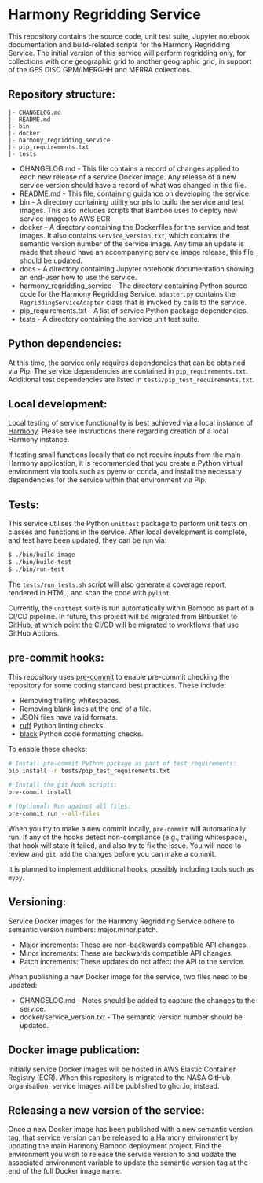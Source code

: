 # Harmony Regridding Service

This repository contains the source code, unit test suite, Jupyter notebook
documentation and build-related scripts for the Harmony Regridding Service. The
initial version of this service will perform regridding only, for collections
with one geographic grid to another geographic grid, in support of the GES DISC
GPM/IMERGHH and MERRA collections.

## Repository structure:

```
|- CHANGELOG.md
|- README.md
|- bin
|- docker
|- harmony_regridding_service
|- pip_requirements.txt
|- tests
```

* CHANGELOG.md - This file contains a record of changes applied to each new
  release of a service Docker image. Any release of a new service version
  should have a record of what was changed in this file.
* README.md - This file, containing guidance on developing the service.
* bin - A directory containing utility scripts to build the service and test
  images. This also includes scripts that Bamboo uses to deploy new service
  images to AWS ECR.
* docker - A directory containing the Dockerfiles for the service and test
  images. It also contains `service_version.txt`, which contains the semantic
  version number of the service image. Any time an update is made that should
  have an accompanying service image release, this file should be updated.
* docs - A directory containing Jupyter notebook documentation showing an
  end-user how to use the service.
* harmony_regridding_service - The directory containing Python source code for
  the Harmony Regridding Service. `adapter.py` contains the `RegriddingServiceAdapter`
  class that is invoked by calls to the service.
* pip_requirements.txt - A list of service Python package dependencies.
* tests - A directory containing the service unit test suite.

## Python dependencies:

At this time, the service only requires dependencies that can be obtained via
Pip. The service dependencies are contained in `pip_requirements.txt`.
Additional test dependencies are listed in `tests/pip_test_requirements.txt`.

## Local development:

Local testing of service functionality is best achieved via a local instance of
[Harmony](https://github.com/nasa/harmony). Please see instructions there
regarding creation of a local Harmony instance.

If testing small functions locally that do not require inputs from the main
Harmony application, it is recommended that you create a Python virtual
environment via tools such as pyenv or conda, and install the necessary
dependencies for the service within that environment via Pip.

## Tests:

This service utilises the Python `unittest` package to perform unit tests on
classes and functions in the service. After local development is complete, and
test have been updated, they can be run via:

```bash
$ ./bin/build-image
$ ./bin/build-test
$ ./bin/run-test
```

The `tests/run_tests.sh` script will also generate a coverage report, rendered
in HTML, and scan the code with `pylint`.

Currently, the `unittest` suite is run automatically within Bamboo as part of a
CI/CD pipeline. In future, this project will be migrated from Bitbucket to
GitHub, at which point the CI/CD will be migrated to workflows that use GitHub
Actions.

## pre-commit hooks:

This repository uses [pre-commit](https://pre-commit.com/) to enable pre-commit
checking the repository for some coding standard best practices. These include:

* Removing trailing whitespaces.
* Removing blank lines at the end of a file.
* JSON files have valid formats.
* [ruff](https://github.com/astral-sh/ruff) Python linting checks.
* [black](https://black.readthedocs.io/en/stable/index.html) Python code
  formatting checks.

To enable these checks:

```bash
# Install pre-commit Python package as part of test requirements:
pip install -r tests/pip_test_requirements.txt

# Install the git hook scripts:
pre-commit install

# (Optional) Run against all files:
pre-commit run --all-files
```

When you try to make a new commit locally, `pre-commit` will automatically run.
If any of the hooks detect non-compliance (e.g., trailing whitespace), that
hook will state it failed, and also try to fix the issue. You will need to
review and `git add` the changes before you can make a commit.

It is planned to implement additional hooks, possibly including tools such as
`mypy`.

## Versioning:

Service Docker images for the Harmony Regridding Service adhere to semantic
version numbers: major.minor.patch.

* Major increments: These are non-backwards compatible API changes.
* Minor increments: These are backwards compatible API changes.
* Patch increments: These updates do not affect the API to the service.

When publishing a new Docker image for the service, two files need to be
updated:

* CHANGELOG.md - Notes should be added to capture the changes to the service.
* docker/service_version.txt - The semantic version number should be updated.

## Docker image publication:

Initially service Docker images will be hosted in AWS Elastic Container
Registry (ECR). When this repository is migrated to the NASA GitHub
organisation, service images will be published to ghcr.io, instead.

## Releasing a new version of the service:

Once a new Docker image has been published with a new semantic version tag,
that service version can be released to a Harmony environment by updating the
main Harmony Bamboo deployment project. Find the environment you wish to
release the service version to and update the associated environment variable
to update the semantic version tag at the end of the full Docker image name.
